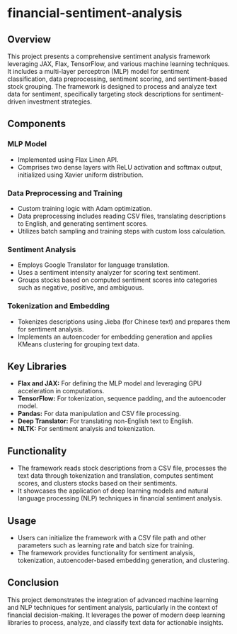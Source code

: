 # financial-sentiment-analysis

## Overview
This project presents a comprehensive sentiment analysis framework leveraging JAX, Flax, TensorFlow, and various machine learning techniques. It includes a multi-layer perceptron (MLP) model for sentiment classification, data preprocessing, sentiment scoring, and sentiment-based stock grouping. The framework is designed to process and analyze text data for sentiment, specifically targeting stock descriptions for sentiment-driven investment strategies.

## Components

### MLP Model
- Implemented using Flax Linen API.
- Comprises two dense layers with ReLU activation and softmax output, initialized using Xavier uniform distribution.

### Data Preprocessing and Training
- Custom training logic with Adam optimization.
- Data preprocessing includes reading CSV files, translating descriptions to English, and generating sentiment scores.
- Utilizes batch sampling and training steps with custom loss calculation.

### Sentiment Analysis
- Employs Google Translator for language translation.
- Uses a sentiment intensity analyzer for scoring text sentiment.
- Groups stocks based on computed sentiment scores into categories such as negative, positive, and ambiguous.

### Tokenization and Embedding
- Tokenizes descriptions using Jieba (for Chinese text) and prepares them for sentiment analysis.
- Implements an autoencoder for embedding generation and applies KMeans clustering for grouping text data.

## Key Libraries
- **Flax and JAX:** For defining the MLP model and leveraging GPU acceleration in computations.
- **TensorFlow:** For tokenization, sequence padding, and the autoencoder model.
- **Pandas:** For data manipulation and CSV file processing.
- **Deep Translator:** For translating non-English text to English.
- **NLTK:** For sentiment analysis and tokenization.

## Functionality
- The framework reads stock descriptions from a CSV file, processes the text data through tokenization and translation, computes sentiment scores, and clusters stocks based on their sentiments.
- It showcases the application of deep learning models and natural language processing (NLP) techniques in financial sentiment analysis.

## Usage
- Users can initialize the framework with a CSV file path and other parameters such as learning rate and batch size for training.
- The framework provides functionality for sentiment analysis, tokenization, autoencoder-based embedding generation, and clustering.

## Conclusion
This project demonstrates the integration of advanced machine learning and NLP techniques for sentiment analysis, particularly in the context of financial decision-making. It leverages the power of modern deep learning libraries to process, analyze, and classify text data for actionable insights.

